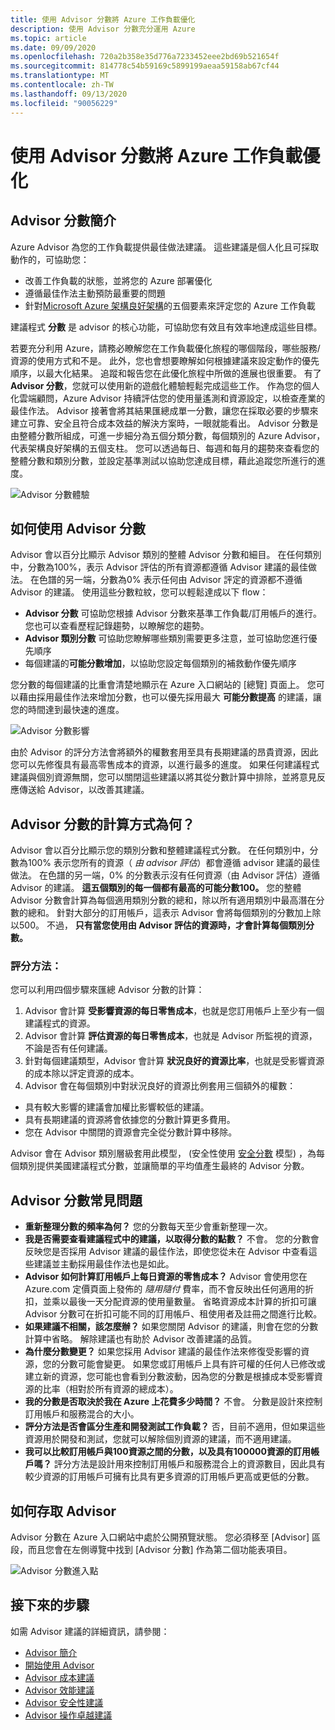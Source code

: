 ```yaml
---
title: 使用 Advisor 分數將 Azure 工作負載優化
description: 使用 Advisor 分數充分運用 Azure
ms.topic: article
ms.date: 09/09/2020
ms.openlocfilehash: 720a2b358e35d776a7233452eee2bd69b521654f
ms.sourcegitcommit: 814778c54b59169c5899199aeaa59158ab67cf44
ms.translationtype: MT
ms.contentlocale: zh-TW
ms.lasthandoff: 09/13/2020
ms.locfileid: "90056229"
---
```

# <a name="optimize-azure-workloads-using-advisor-score"></a>使用 Advisor 分數將 Azure 工作負載優化

## <a name="introduction-to-advisor-score"></a>Advisor 分數簡介

Azure Advisor 為您的工作負載提供最佳做法建議。 這些建議是個人化且可採取動作的，可協助您：
* 改善工作負載的狀態，並將您的 Azure 部署優化
* 遵循最佳作法主動預防最重要的問題
* 針對[Microsoft Azure 架構良好架構](https://docs.microsoft.com/azure/architecture/framework/)的五個要素來評定您的 Azure 工作負載

建議程式 **分數** 是 advisor 的核心功能，可協助您有效且有效率地達成這些目標。 

若要充分利用 Azure，請務必瞭解您在工作負載優化旅程的哪個階段，哪些服務/資源的使用方式和不是。 此外，您也會想要瞭解如何根據建議來設定動作的優先順序，以最大化結果。 追蹤和報告您在此優化旅程中所做的進展也很重要。 有了 **Advisor 分數**，您就可以使用新的遊戲化體驗輕鬆完成這些工作。 作為您的個人化雲端顧問，Azure Advisor 持續評估您的使用量遙測和資源設定，以檢查產業的最佳作法。 Advisor 接著會將其結果匯總成單一分數，讓您在採取必要的步驟來建立可靠、安全且符合成本效益的解決方案時，一眼就能看出。 Advisor 分數是由整體分數所組成，可進一步細分為五個分類分數，每個類別的 Azure Advisor，代表架構良好架構的五個支柱。 您可以透過每日、每週和每月的趨勢來查看您的整體分數和類別分數，並設定基準測試以協助您達成目標，藉此追蹤您所進行的進度。 

 ![Advisor 分數體驗](./media/advisor-score-1.png)

## <a name="how-to-consume-advisor-score"></a>如何使用 Advisor 分數
Advisor 會以百分比顯示 Advisor 類別的整體 Advisor 分數和細目。 在任何類別中，分數為100%，表示 Advisor 評估的所有資源都遵循 Advisor 建議的最佳做法。 在色譜的另一端，分數為0% 表示任何由 Advisor 評定的資源都不遵循 Advisor 的建議。 使用這些分數粒紋，您可以輕鬆達成以下 flow：
* **Advisor 分數** 可協助您根據 Advisor 分數來基準工作負載/訂用帳戶的進行。 您也可以查看歷程記錄趨勢，以瞭解您的趨勢。
* **Advisor 類別分數** 可協助您瞭解哪些類別需要更多注意，並可協助您進行優先順序
* 每個建議的**可能分數增加**，以協助您設定每個類別的補救動作優先順序

您分數的每個建議的比重會清楚地顯示在 Azure 入口網站的 [總覽] 頁面上。 您可以藉由採用最佳作法來增加分數，也可以優先採用最大 **可能分數提高** 的建議，讓您的時間達到最快速的進度。  

![Advisor 分數影響](./media/advisor-score-2.png)

由於 Advisor 的評分方法會將額外的權數套用至具有長期建議的昂貴資源，因此您可以先修復具有最高零售成本的資源，以進行最多的進度。 如果任何建議程式建議與個別資源無關，您可以關閉這些建議以將其從分數計算中排除，並將意見反應傳送給 Advisor，以改善其建議。 

## <a name="how-is-advisor-score-calculated"></a>Advisor 分數的計算方式為何？
Advisor 會以百分比顯示您的類別分數和整體建議程式分數。 在任何類別中，分數為100% 表示您所有的資源（ *由 advisor 評估*）都會遵循 advisor 建議的最佳做法。 在色譜的另一端，0% 的分數表示沒有任何資源（由 Advisor 評估）遵循 Advisor 的建議。 
**這五個類別的每一個都有最高的可能分數100。** 您的整體 Advisor 分數會計算為每個適用類別分數的總和，除以所有適用類別中最高潛在分數的總和。 針對大部分的訂用帳戶，這表示 Advisor 會將每個類別的分數加上除以500。 不過， **只有當您使用由 Advisor 評估的資源時，才會計算每個類別分數。**

### <a name="scoring-methodology"></a>評分方法： 
您可以利用四個步驟來匯總 Advisor 分數的計算：
1. Advisor 會計算 **受影響資源的每日零售成本**，也就是您訂用帳戶上至少有一個建議程式的資源。
2. Advisor 會計算 **評估資源的每日零售成本**，也就是 Advisor 所監視的資源，不論是否有任何建議。 
3. 針對每個建議類型，Advisor 會計算 **狀況良好的資源比率**，也就是受影響資源的成本除以評定資源的成本。
4. Advisor 會在每個類別中對狀況良好的資源比例套用三個額外的權數：
* 具有較大影響的建議會加權比影響較低的建議。
* 具有長期建議的資源將會依據您的分數計算更多費用。
* 您在 Advisor 中關閉的資源會完全從分數計算中移除。 
    
Advisor 會在 Advisor 類別層級套用此模型， (安全性使用 [安全分數](https://docs.microsoft.com/azure/security-center/secure-score-security-controls#introduction-to-secure-score) 模型) ，為每個類別提供美國建議程式分數，並讓簡單的平均值產生最終的 Advisor 分數。


## <a name="advisor-score-faq"></a>Advisor 分數常見問題
* **重新整理分數的頻率為何？**
您的分數每天至少會重新整理一次。 
* **我是否需要查看建議程式中的建議，以取得分數的點數？**
不會。 您的分數會反映您是否採用 Advisor 建議的最佳作法，即使您從未在 Advisor 中查看這些建議並主動採用最佳作法也是如此。  
* **Advisor 如何計算訂用帳戶上每日資源的零售成本？**
Advisor 會使用您在 Azure.com 定價頁面上發佈的 *隨用隨付* 費率，而不會反映出任何適用的折扣，並乘以最後一天分配資源的使用量數量。 省略資源成本計算的折扣可讓 Advisor 分數可在折扣可能不同的訂用帳戶、租使用者及註冊之間進行比較。 
* **如果建議不相關，該怎麼辦？**
如果您關閉 Advisor 的建議，則會在您的分數計算中省略。 解除建議也有助於 Advisor 改善建議的品質。
* **為什麼分數變更？** 如果您採用 Advisor 建議的最佳作法來修復受影響的資源，您的分數可能會變更。 如果您或訂用帳戶上具有許可權的任何人已修改或建立新的資源，您可能也會看到分數波動，因為您的分數是根據成本受影響資源的比率（相對於所有資源的總成本）。
* **我的分數是否取決於我在 Azure 上花費多少時間？**
不會。 分數是設計來控制訂用帳戶和服務混合的大小。 
* **評分方法是否會區分生產和開發測試工作負載？**
否，目前不適用，但如果這些資源用於開發和測試，您就可以解除個別資源的建議，而不適用建議。
* **我可以比較訂用帳戶與100資源之間的分數，以及具有100000資源的訂用帳戶嗎？**
評分方法是設計用來控制訂用帳戶和服務混合上的資源數目，因此具有較少資源的訂用帳戶可擁有比具有更多資源的訂用帳戶更高或更低的分數。 

## <a name="how-to-access-advisor"></a>如何存取 Advisor
Advisor 分數在 Azure 入口網站中處於公開預覽狀態。 您必須移至 [Advisor] 區段，而且您會在左側導覽中找到 [Advisor 分數] 作為第二個功能表項目。 

![Advisor 分數進入點](./media/advisor-score-3.png)

## <a name="next-steps"></a>接下來的步驟

如需 Advisor 建議的詳細資訊，請參閱：
* [Advisor 簡介](advisor-overview.md)
* [開始使用 Advisor](advisor-get-started.md)
* [Advisor 成本建議](advisor-cost-recommendations.md)
* [Advisor 效能建議](advisor-performance-recommendations.md)
* [Advisor 安全性建議](advisor-security-recommendations.md)
* [Advisor 操作卓越建議](advisor-operational-excellence-recommendations.md)
